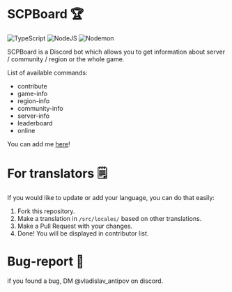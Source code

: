 # SCPBoard 🏆
![TypeScript](https://img.shields.io/badge/typescript-%23007ACC.svg?style=for-the-badge&logo=typescript&logoColor=white)
![NodeJS](https://img.shields.io/badge/node.js-6DA55F?style=for-the-badge&logo=node.js&logoColor=white)
![Nodemon](https://img.shields.io/badge/NODEMON-%23323330.svg?style=for-the-badge&logo=nodemon&logoColor=%BBDEAD)

SCPBoard is a Discord bot which allows you to get information about server / community / region or the whole game.

List of available commands:
* contribute
* game-info
* region-info
* community-info
* server-info
* leaderboard
* online

You can add me [here](https://discord.com/api/oauth2/authorize?client_id=1131893000298045560&permissions=0&scope=bot%20applications.commands)!
# For translators 🗒️
If you would like to update or add your language, you can do that easily:
1. Fork this repository.
2. Make a translation in `/src/locales/` based on other translations.
3. Make a Pull Request with your changes.
4. Done! You will be displayed in contributor list.
# Bug-report 🔨
if you found a bug, DM @vladislav_antipov on discord.

